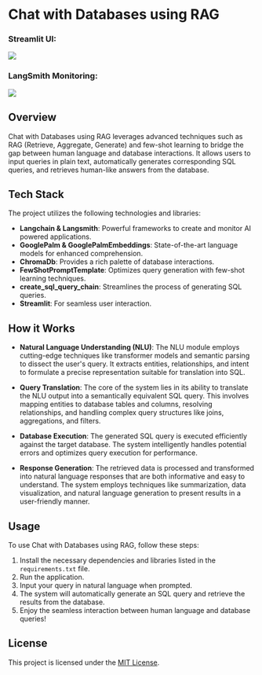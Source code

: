 # Chat with Databases using RAG

### Streamlit UI:
![](https://github.com/samadeep/Chat-with-databases-using-RAG/blob/main/docs/static/chat_with_db.png)
### LangSmith Monitoring:
![](https://github.com/samadeep/Chat-with-databases-using-RAG/blob/main/docs/static/langsmith.png)

## Overview

Chat with Databases using RAG leverages advanced techniques such as RAG (Retrieve, Aggregate, Generate) and few-shot learning to bridge the gap between human language and database interactions. It allows users to input queries in plain text, automatically generates corresponding SQL queries, and retrieves human-like answers from the database.

## Tech Stack

The project utilizes the following technologies and libraries:

- **Langchain & Langsmith**: Powerful frameworks to create and monitor AI powered applications.
- **GooglePalm & GooglePalmEmbeddings**: State-of-the-art language models for enhanced comprehension.
- **ChromaDb**: Provides a rich palette of database interactions.
- **FewShotPromptTemplate**: Optimizes query generation with few-shot learning techniques.
- **create_sql_query_chain**: Streamlines the process of generating SQL queries.
- **Streamlit**: For seamless user interaction.

## How it Works

- **Natural Language Understanding (NLU)**: The NLU module employs cutting-edge techniques like transformer models and semantic parsing to dissect the user's query. It extracts entities, relationships, and intent to formulate a precise representation suitable for translation into SQL.

- **Query Translation**: The core of the system lies in its ability to translate the NLU output into a semantically equivalent SQL query. This involves mapping entities to database tables and columns, resolving relationships, and handling complex query structures like joins, aggregations, and filters.

- **Database Execution**: The generated SQL query is executed efficiently against the target database. The system intelligently handles potential errors and optimizes query execution for performance.

- **Response Generation**: The retrieved data is processed and transformed into natural language responses that are both informative and easy to understand. The system employs techniques like summarization, data visualization, and natural language generation to present results in a user-friendly manner.

## Usage

To use Chat with Databases using RAG, follow these steps:

1. Install the necessary dependencies and libraries listed in the `requirements.txt` file.
2. Run the application.
3. Input your query in natural language when prompted.
4. The system will automatically generate an SQL query and retrieve the results from the database.
5. Enjoy the seamless interaction between human language and database queries!


## License

This project is licensed under the [MIT License](LICENSE).


